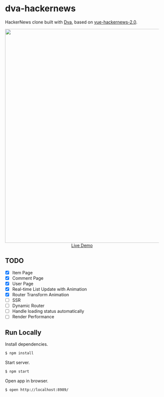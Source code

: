 # dva-hackernews

HackerNews clone built with [Dva](https://github.com/dvajs/dva), based on [vue-hackernews-2.0](https://github.com/vuejs/vue-hackernews-2.0).

<p align="center">
  <a href="http://dvajs.github.io/dva-hackernews/">
    <img src="https://zos.alipayobjects.com/rmsportal/XUTutezexphTbgs.png" width="700" />
    <br />
    Live Demo
  </a>
</p>

## TODO

- [x] Item Page
- [x] Comment Page
- [x] User Page
- [x] Real-time List Update with Animation
- [x] Router Transform Animation
- [ ] SSR
- [ ] Dynamic Router
- [ ] Handle loading status automatically
- [ ] Render Performance

## Run Locally

Install dependencies.

```bash
$ npm install
```

Start server.

```bash
$ npm start
```

Open app in browser.

```bash
$ open http://localhost:8989/
```
